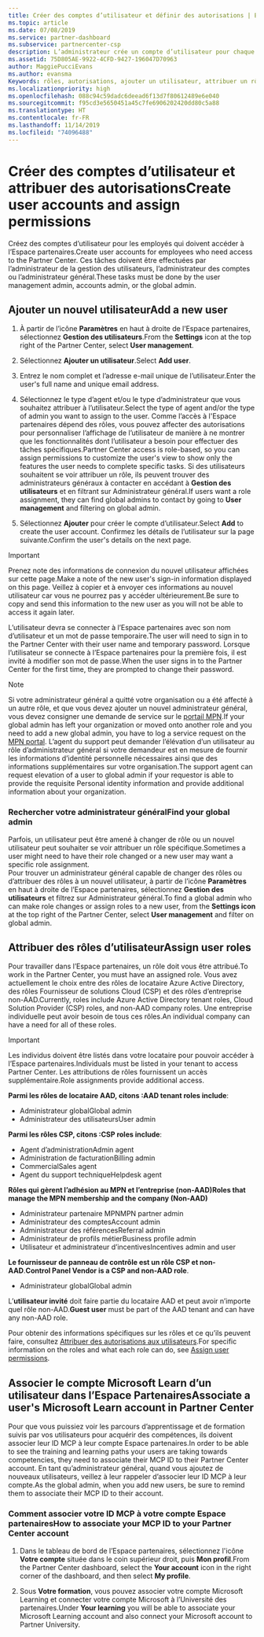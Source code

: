 ```yaml
---
title: Créer des comptes d’utilisateur et définir des autorisations | Espace partenaires
ms.topic: article
ms.date: 07/08/2019
ms.service: partner-dashboard
ms.subservice: partnercenter-csp
description: L’administrateur crée un compte d’utilisateur pour chaque employé du partenaire devant accéder à l’Espace partenaires.
ms.assetid: 75D805AE-9922-4CFD-9427-196047D70963
author: MaggiePucciEvans
ms.author: evansma
Keywords: rôles, autorisations, ajouter un utilisateur, attribuer un rôle, administrateur, admin, agent
ms.localizationpriority: high
ms.openlocfilehash: 088c94c59dadc6deead6f13d7f80612489e6e040
ms.sourcegitcommit: f95cd3e5650451a45c7fe6906202420dd80c5a88
ms.translationtype: HT
ms.contentlocale: fr-FR
ms.lasthandoff: 11/14/2019
ms.locfileid: "74096488"
---
```

# <a name="create-user-accounts-and-assign-permissions"></a><span data-ttu-id="75318-104">Créer des comptes d’utilisateur et attribuer des autorisations</span><span class="sxs-lookup"><span data-stu-id="75318-104">Create user accounts and assign permissions</span></span>

<span data-ttu-id="75318-105">Créez des comptes d’utilisateur pour les employés qui doivent accéder à l’Espace partenaires.</span><span class="sxs-lookup"><span data-stu-id="75318-105">Create user accounts for employees who need access to the Partner Center.</span></span> <span data-ttu-id="75318-106">Ces tâches doivent être effectuées par l’administrateur de la gestion des utilisateurs, l’administrateur des comptes ou l’administrateur général.</span><span class="sxs-lookup"><span data-stu-id="75318-106">These tasks must be done by the user management admin, accounts admin, or the global admin.</span></span> 


## <a name="add-a-new-user"></a><span data-ttu-id="75318-107">Ajouter un nouvel utilisateur</span><span class="sxs-lookup"><span data-stu-id="75318-107">Add a new user</span></span>

1. <span data-ttu-id="75318-108">À partir de l’icône **Paramètres** en haut à droite de l’Espace partenaires, sélectionnez **Gestion des utilisateurs**.</span><span class="sxs-lookup"><span data-stu-id="75318-108">From the **Settings** icon at the top right of the Partner Center, select **User management**.</span></span>

2.  <span data-ttu-id="75318-109">Sélectionnez **Ajouter un utilisateur**.</span><span class="sxs-lookup"><span data-stu-id="75318-109">Select **Add user**.</span></span>

3.  <span data-ttu-id="75318-110">Entrez le nom complet et l’adresse e-mail unique de l’utilisateur.</span><span class="sxs-lookup"><span data-stu-id="75318-110">Enter the user's full name and unique email address.</span></span>

4.  <span data-ttu-id="75318-111">Sélectionnez le type d’agent et/ou le type d’administrateur que vous souhaitez attribuer à l’utilisateur.</span><span class="sxs-lookup"><span data-stu-id="75318-111">Select the type of agent and/or the type of admin you want to assign to the user.</span></span> <span data-ttu-id="75318-112">Comme l’accès à l'Espace partenaires dépend des rôles, vous pouvez affecter des autorisations pour personnaliser l’affichage de l’utilisateur de manière à ne montrer que les fonctionnalités dont l’utilisateur a besoin pour effectuer des tâches spécifiques.</span><span class="sxs-lookup"><span data-stu-id="75318-112">Partner Center access is role-based, so you can assign permissions to customize the user's view to show only the features the user needs to complete specific tasks.</span></span>  <span data-ttu-id="75318-113">Si des utilisateurs souhaitent se voir attribuer un rôle, ils peuvent trouver des administrateurs généraux à contacter en accédant à **Gestion des utilisateurs** et en filtrant sur Administrateur général.</span><span class="sxs-lookup"><span data-stu-id="75318-113">If users want a role assignment, they can find global admins to contact by going to **User management** and filtering on global admin.</span></span>

5.  <span data-ttu-id="75318-114">Sélectionnez **Ajouter** pour créer le compte d’utilisateur.</span><span class="sxs-lookup"><span data-stu-id="75318-114">Select **Add** to create the user account.</span></span> <span data-ttu-id="75318-115">Confirmez les détails de l’utilisateur sur la page suivante.</span><span class="sxs-lookup"><span data-stu-id="75318-115">Confirm the user's details on the next page.</span></span>

> [!IMPORTANT]  
> <span data-ttu-id="75318-116">Prenez note des informations de connexion du nouvel utilisateur affichées sur cette page.</span><span class="sxs-lookup"><span data-stu-id="75318-116">Make a note of the new user's sign-in information displayed on this page.</span></span> <span data-ttu-id="75318-117">Veillez à copier et à envoyer ces informations au nouvel utilisateur car vous ne pourrez pas y accéder ultérieurement.</span><span class="sxs-lookup"><span data-stu-id="75318-117">Be sure to copy and send this information to the new user as you will not be able to access it again later.</span></span> 

<span data-ttu-id="75318-118">L’utilisateur devra se connecter à l’Espace partenaires avec son nom d’utilisateur et un mot de passe temporaire.</span><span class="sxs-lookup"><span data-stu-id="75318-118">The user will need to sign in to the Partner Center with their user name and temporary password.</span></span> <span data-ttu-id="75318-119">Lorsque l’utilisateur se connecte à l’Espace partenaires pour la première fois, il est invité à modifier son mot de passe.</span><span class="sxs-lookup"><span data-stu-id="75318-119">When the user signs in to the Partner Center for the first time, they are prompted to change their password.</span></span> 

> [!NOTE]  
>  <span data-ttu-id="75318-120">Si votre administrateur général a quitté votre organisation ou a été affecté à un autre rôle, et que vous devez ajouter un nouvel administrateur général, vous devez consigner une demande de service sur le [portail MPN](https://partner.microsoft.com/support).</span><span class="sxs-lookup"><span data-stu-id="75318-120">If your global admin has left your organization or moved onto another role and you need to add a new global admin, you have to log a service request on the [MPN portal](https://partner.microsoft.com/support).</span></span> <span data-ttu-id="75318-121">L’agent du support peut demander l’élévation d’un utilisateur au rôle d’administrateur général si votre demandeur est en mesure de fournir les informations d’identité personnelle nécessaires ainsi que des informations supplémentaires sur votre organisation.</span><span class="sxs-lookup"><span data-stu-id="75318-121">The support agent can request elevation of a user to global admin if your requestor is able to provide the requisite Personal identity information and provide additional information about your organization.</span></span>

### <a name="find-your-global-admin"></a><span data-ttu-id="75318-122">Rechercher votre administrateur général</span><span class="sxs-lookup"><span data-stu-id="75318-122">Find your global admin</span></span>

<span data-ttu-id="75318-123">Parfois, un utilisateur peut être amené à changer de rôle ou un nouvel utilisateur peut souhaiter se voir attribuer un rôle spécifique.</span><span class="sxs-lookup"><span data-stu-id="75318-123">Sometimes a user might need to have their role changed or a new user may want a specific role assignment.</span></span>  
<span data-ttu-id="75318-124">Pour trouver un administrateur général capable de changer des rôles ou d’attribuer des rôles à un nouvel utilisateur, à partir de l’icône **Paramètres** en haut à droite de l’Espace partenaires, sélectionnez **Gestion des utilisateurs** et filtrez sur Administrateur général.</span><span class="sxs-lookup"><span data-stu-id="75318-124">To find a global admin who can make role changes or assign roles to a new user, from the **Settings icon** at the top right of the Partner Center, select **User management** and filter on global admin.</span></span> 

## <a name="assign-user-roles"></a><span data-ttu-id="75318-125">Attribuer des rôles d’utilisateur</span><span class="sxs-lookup"><span data-stu-id="75318-125">Assign user roles</span></span>

<span data-ttu-id="75318-126">Pour travailler dans l’Espace partenaires, un rôle doit vous être attribué.</span><span class="sxs-lookup"><span data-stu-id="75318-126">To work in the Partner Center, you must have an assigned role.</span></span>  <span data-ttu-id="75318-127">Vous avez actuellement le choix entre des rôles de locataire Azure Active Directory, des rôles Fournisseur de solutions Cloud (CSP) et des rôles d’entreprise non-AAD.</span><span class="sxs-lookup"><span data-stu-id="75318-127">Currently, roles include Azure Active Directory tenant roles, Cloud Solution Provider (CSP) roles, and non-AAD company roles.</span></span> <span data-ttu-id="75318-128">Une entreprise individuelle peut avoir besoin de tous ces rôles.</span><span class="sxs-lookup"><span data-stu-id="75318-128">An individual company can have a need for all of these roles.</span></span>

>[!Important]
><span data-ttu-id="75318-129">Les individus doivent être listés dans votre locataire pour pouvoir accéder à l’Espace partenaires.</span><span class="sxs-lookup"><span data-stu-id="75318-129">Individuals must be listed in your tenant to access Partner Center.</span></span> <span data-ttu-id="75318-130">Les attributions de rôles fournissent un accès supplémentaire.</span><span class="sxs-lookup"><span data-stu-id="75318-130">Role assignments provide additional access.</span></span>


<span data-ttu-id="75318-131">**Parmi les rôles de locataire AAD, citons :**</span><span class="sxs-lookup"><span data-stu-id="75318-131">**AAD tenant roles include**:</span></span>
- <span data-ttu-id="75318-132">Administrateur global</span><span class="sxs-lookup"><span data-stu-id="75318-132">Global admin</span></span>
- <span data-ttu-id="75318-133">Administrateur des utilisateurs</span><span class="sxs-lookup"><span data-stu-id="75318-133">User admin</span></span>

<span data-ttu-id="75318-134">**Parmi les rôles CSP, citons :**</span><span class="sxs-lookup"><span data-stu-id="75318-134">**CSP roles include**:</span></span>
- <span data-ttu-id="75318-135">Agent d’administration</span><span class="sxs-lookup"><span data-stu-id="75318-135">Admin agent</span></span>
- <span data-ttu-id="75318-136">Administration de facturation</span><span class="sxs-lookup"><span data-stu-id="75318-136">Billing admin</span></span>
- <span data-ttu-id="75318-137">Commercial</span><span class="sxs-lookup"><span data-stu-id="75318-137">Sales agent</span></span>
- <span data-ttu-id="75318-138">Agent du support technique</span><span class="sxs-lookup"><span data-stu-id="75318-138">Helpdesk agent</span></span>

<span data-ttu-id="75318-139">**Rôles qui gèrent l’adhésion au MPN et l’entreprise (non-AAD)**</span><span class="sxs-lookup"><span data-stu-id="75318-139">**Roles that manage the MPN membership and the company (Non-AAD)**</span></span>
- <span data-ttu-id="75318-140">Administrateur partenaire MPN</span><span class="sxs-lookup"><span data-stu-id="75318-140">MPN partner admin</span></span>
- <span data-ttu-id="75318-141">Administrateur des comptes</span><span class="sxs-lookup"><span data-stu-id="75318-141">Account admin</span></span>
- <span data-ttu-id="75318-142">Administrateur des références</span><span class="sxs-lookup"><span data-stu-id="75318-142">Referral admin</span></span>
- <span data-ttu-id="75318-143">Administrateur de profils métier</span><span class="sxs-lookup"><span data-stu-id="75318-143">Business profile admin</span></span>
- <span data-ttu-id="75318-144">Utilisateur et administrateur d’incentives</span><span class="sxs-lookup"><span data-stu-id="75318-144">Incentives admin and user</span></span>

<span data-ttu-id="75318-145">**Le fournisseur de panneau de contrôle est un rôle CSP et non-AAD**.</span><span class="sxs-lookup"><span data-stu-id="75318-145">**Control Panel Vendor is a CSP and non-AAD role**.</span></span>
- <span data-ttu-id="75318-146">Administrateur global</span><span class="sxs-lookup"><span data-stu-id="75318-146">Global admin</span></span>

<span data-ttu-id="75318-147">L’**utilisateur invité** doit faire partie du locataire AAD et peut avoir n’importe quel rôle non-AAD.</span><span class="sxs-lookup"><span data-stu-id="75318-147">**Guest user** must be part of the AAD tenant and can have any non-AAD role.</span></span>

<span data-ttu-id="75318-148">Pour obtenir des informations spécifiques sur les rôles et ce qu’ils peuvent faire, consultez [Attribuer des autorisations aux utilisateurs](permissions-overview.md).</span><span class="sxs-lookup"><span data-stu-id="75318-148">For specific information on the roles and what each role can do, see [Assign user permissions](permissions-overview.md).</span></span>

## <a name="associate-a-users-microsoft-learn-account-in-partner-center"></a><span data-ttu-id="75318-149">Associer le compte Microsoft Learn d’un utilisateur dans l’Espace Partenaires</span><span class="sxs-lookup"><span data-stu-id="75318-149">Associate a user's Microsoft Learn account in Partner Center</span></span>

<span data-ttu-id="75318-150">Pour que vous puissiez voir les parcours d’apprentissage et de formation suivis par vos utilisateurs pour acquérir des compétences, ils doivent associer leur ID MCP à leur compte Espace partenaires.</span><span class="sxs-lookup"><span data-stu-id="75318-150">In order to be able to see the training and learning paths your users are taking towards competencies, they need to associate their MCP ID to their Partner Center account.</span></span> <span data-ttu-id="75318-151">En tant qu’administrateur général, quand vous ajoutez de nouveaux utilisateurs, veillez à leur rappeler d’associer leur ID MCP à leur compte.</span><span class="sxs-lookup"><span data-stu-id="75318-151">As the global admin, when you add new users, be sure to remind them to associate their MCP ID to their account.</span></span> 

### <a name="how-to-associate-your-mcp-id-to-your-partner-center-account"></a><span data-ttu-id="75318-152">Comment associer votre ID MCP à votre compte Espace partenaires</span><span class="sxs-lookup"><span data-stu-id="75318-152">How to associate your MCP ID to your Partner Center account</span></span>

1. <span data-ttu-id="75318-153">Dans le tableau de bord de l’Espace partenaires, sélectionnez l'icône **Votre compte** située dans le coin supérieur droit, puis **Mon profil**.</span><span class="sxs-lookup"><span data-stu-id="75318-153">From the Partner Center dashboard, select the **Your account** icon in the right corner of the dashboard, and then select **My profile**.</span></span>

2. <span data-ttu-id="75318-154">Sous **Votre formation**, vous pouvez associer votre compte Microsoft Learning et connecter votre compte Microsoft à l’Université des partenaires.</span><span class="sxs-lookup"><span data-stu-id="75318-154">Under **Your learning** you will be able to associate your Microsoft Learning account and also connect your Microsoft account to Partner University.</span></span>








